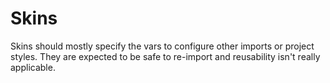# Skins

Skins should mostly specify the vars to configure other imports or project
styles. They are expected to be safe to re-import and reusability isn't really
applicable.
